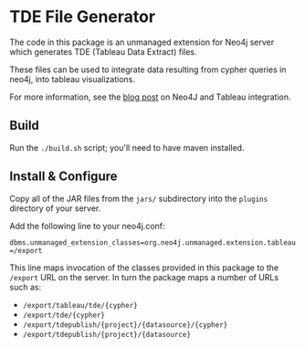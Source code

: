 # TDE File Generator

The code in this package is an unmanaged extension for Neo4j server which generates
TDE (Tableau Data Extract) files.

These files can be used to integrate data resulting from cypher queries in neo4j, into
tableau visualizations.

For more information, see the [blog post](https://neo4j.com/blog/neo4j-tableau-integration/)
on Neo4J and Tableau integration.

## Build

Run the `./build.sh` script; you'll need to have maven installed.

## Install & Configure

Copy all of the JAR files from the `jars/` subdirectory into the `plugins` directory of your
server.

Add the following line to your neo4j.conf:

```dbms.unmanaged_extension_classes=org.neo4j.unmanaged.extension.tableau=/export```

This line maps invocation of the classes provided in this package to the `/export` URL on
the server.  In turn the package maps a number of URLs such as:

* `/export/tableau/tde/{cypher}`
* `/export/tde/{cypher}`
* `/export/tdepublish/{project}/{datasource}/{cypher}`
* `/export/tdepublish/{project}/{datasource}`

